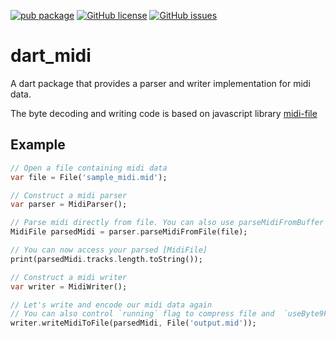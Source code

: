 [![pub package](https://img.shields.io/pub/v/dart_midi.svg)](https://pub.dartlang.org/packages/dart_midi)
[![GitHub license](https://img.shields.io/github/license/feelfreelinux/dart_midi.svg)](https://github.com/feelfreelinux/dart_midi/blob/master/LICENSE)
[![GitHub issues](https://img.shields.io/github/issues/feelfreelinux/dart_midi.svg)](https://github.com/feelfreelinux/dart_midi/issues)
# dart_midi

A dart package that provides a parser and writer implementation for midi data.

The byte decoding and writing code is based on javascript library [midi-file](https://github.com/carter-thaxton/midi-file)

## Example


```dart
// Open a file containing midi data
var file = File('sample_midi.mid');

// Construct a midi parser
var parser = MidiParser();

// Parse midi directly from file. You can also use parseMidiFromBuffer to directly parse List<int>
MidiFile parsedMidi = parser.parseMidiFromFile(file);

// You can now access your parsed [MidiFile]
print(parsedMidi.tracks.length.toString());

// Construct a midi writer
var writer = MidiWriter();

// Let's write and encode our midi data again
// You can also control `running` flag to compress file and  `useByte9ForNoteOff` to use 0x09 for noteOff when velocity is zero
writer.writeMidiToFile(parsedMidi, File('output.mid'));
```

